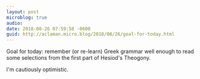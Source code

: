 ```yaml
---
layout: post
microblog: true
audio: 
date: 2018-08-26 07:59:58 -0600
guid: http://aclaman.micro.blog/2018/08/26/goal-for-today.html
---
```

Goal for today: remember (or re-learn) Greek grammar well enough to read some selections from the first part of Hesiod's Theogony.

I'm cautiously optimistic.
